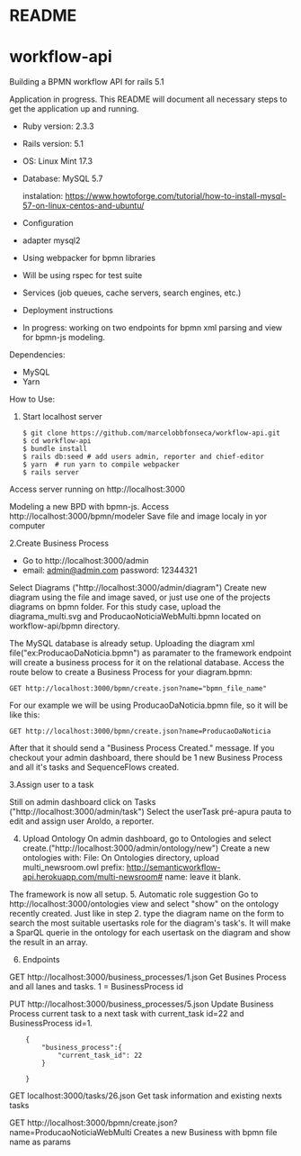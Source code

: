 
# README

# workflow-api
Building a BPMN workflow API for rails 5.1


Application in progress.
This README will document all necessary steps to get the
application up and running.

* Ruby version: 2.3.3

* Rails version: 5.1

* OS: Linux Mint 17.3

* Database: MySQL 5.7
	
	instalation:
	https://www.howtoforge.com/tutorial/how-to-install-mysql-57-on-linux-centos-and-ubuntu/


* Configuration

* adapter mysql2

* Using webpacker for bpmn libraries

* Will be using rspec for test suite

* Services (job queues, cache servers, search engines, etc.)

* Deployment instructions

* In progress: working on two endpoints for bpmn xml parsing and view for bpmn-js modeling. 

Dependencies: 
* MySQL
* Yarn

 How to Use:
 1. Start localhost server
 
 		$ git clone https://github.com/marcelobbfonseca/workflow-api.git
		$ cd workflow-api
		$ bundle install
		$ rails db:seed # add users admin, reporter and chief-editor
		$ yarn  # run yarn to compile webpacker
		$ rails server
	
Access server running on http://localhost:3000

Modeling a new BPD with bpmn-js. Access http://localhost:3000/bpmn/modeler
Save file and image localy in yor computer

2.Create Business Process

* Go to http://localhost:3000/admin
* email: admin@admin.com password: 12344321

Select Diagrams ("http://localhost:3000/admin/diagram")
Create new diagram using the file and image saved, or just use one of the projects diagrams on bpmn folder.
For this study case, upload the diagrama_multi.svg and ProducaoNoticiaWebMulti.bpmn located on workflow-api/bpmn directory.

The MySQL database is already setup. Uploading the diagram xml file("ex:ProducaoDaNoticia.bpmn") as paramater to the framework endpoint will create a business process for it on the relational database. 
Access the route below to create a Business Process for your diagram.bpmn:
	
	GET http://localhost:3000/bpmn/create.json?name="bpmn_file_name"
For our example we will be using ProducaoDaNoticia.bpmn file, so it will be like this:
	
	GET http://localhost:3000/bpmn/create.json?name=ProducaoDaNoticia

After that it should send a "Business Process Created." message.
If you checkout your admin dashboard, there should be 1 new Business Process and all it's tasks and SequenceFlows created. 

3.Assign user to a task

Still on admin dashboard click on Tasks ("http://localhost:3000/admin/task")
Select the userTask pré-apura pauta to edit and assign user Aroldo, a reporter.

4. Upload Ontology
	On admin dashboard, go to Ontologies and select create.("http://localhost:3000/admin/ontology/new")
	Create a new ontologies with:
	File: On Ontologies directory, upload multi_newsroom.owl
	prefix: http://semanticworkflow-api.herokuapp.com/multi-newsroom#
	name: leave it blank.

The framework is now all setup.
5. Automatic role suggestion
	Go to http://localhost:3000/ontologies view and select "show" on the ontology recently created.
	Just like in step 2. type the diagram name on the form to search the most suitable usertasks role for the diagram's task's. It will make a SparQL querie in the ontology for each usertask on the diagram and show the result in an array.


6. Endpoints

 GET http://localhost:3000/business_processes/1.json
 Get Busines Process and all lanes and tasks. 1 = BusinessProcess id

 PUT http://localhost:3000/business_processes/5.json
 Update Business Process current task to a next task with current_task id=22 and BusinessProcess id=1.

 		{
			"business_process":{
				"current_task_id": 22
			}
	
		}

 GET localhost:3000/tasks/26.json
 Get task information and existing nexts tasks
 
 GET http://localhost:3000/bpmn/create.json?name=ProducaoNoticiaWebMulti
 Creates a new Business with bpmn file name as params 


